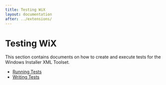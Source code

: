```yaml
---
title: Testing WiX
layout: documentation
after: ../extensions/
---
```


# Testing WiX

This section contains documents on how to create and execute tests for the Windows Installer XML Toolset.

* [Running Tests](tests_runningtests.html)
* [Writing Tests](tests_writingtests.html)
